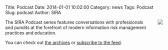 Title: Podcast
Date: 2014-01-01 10:02:00
Category: news
Tags: Podcast
Slug: podcast
Author: SIRA

<img src="{filename}/images/microphone.png" align="right" style="margin-left:20px">The SIRA Podcast series features conversations with professionals and pundits at the forefront of modern information risk management practices and education.

You can check out [the archives](/stg/category/podcast.html) or [subscribe to the feed](http://NEED.TO.ADD.RSS.FEED/). 